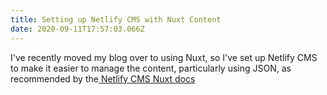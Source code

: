 ```yaml
---
title: Setting up Netlify CMS with Nuxt Content
date: 2020-09-11T17:57:03.066Z
---
```

I've recently moved my blog over to using Nuxt, so I've set up Netlify CMS to make it easier to manage the content, particularly using JSON, as recommended by the[ Netlify CMS Nuxt docs](https://www.netlifycms.org/docs/nuxt/#using-nuxtcontent)
